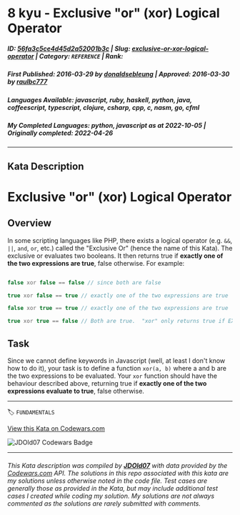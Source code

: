 # 8 kyu - Exclusive "or" (xor) Logical Operator

##### **ID**: [56fa3c5ce4d45d2a52001b3c](https://www.codewars.com/kata/56fa3c5ce4d45d2a52001b3c) | **Slug**: [exclusive-or-xor-logical-operator](https://www.codewars.com/kata/56fa3c5ce4d45d2a52001b3c) | **Category**: `REFERENCE` | **Rank**: <span style="color:white">8 kyu</span>

##### **First Published**: 2016-03-29 ***by*** [donaldsebleung](https://www.codewars.com/users/donaldsebleung) | **Approved**: 2016-03-30 ***by*** [raulbc777](https://www.codewars.com/users/raulbc777)

##### **Languages Available**: javascript, ruby, haskell, python, java, coffeescript, typescript, clojure, csharp, cpp, c, nasm, go, cfml

##### **My Completed Languages**: python, javascript ***as at*** 2022-10-05 | **Originally completed**: 2022-04-26

---

## Kata Description


# Exclusive "or" (xor) Logical Operator



## Overview



In some scripting languages like PHP, there exists a logical operator (e.g. ```&&```, ```||```, ```and```, ```or```, etc.) called the "Exclusive Or" (hence the name of this Kata).  The exclusive or evaluates two booleans.  It then returns true if **exactly one of the two expressions are true**, false otherwise.  For example:





```php

false xor false == false // since both are false

true xor false == true // exactly one of the two expressions are true

false xor true == true // exactly one of the two expressions are true

true xor true == false // Both are true.  "xor" only returns true if EXACTLY one of the two expressions evaluate to true.

```



## Task



Since we cannot define keywords in Javascript (well, at least I don't know how to do it), your task is to define a function ```xor(a, b)``` where a and b are the two expressions to be evaluated.  Your ```xor``` function should have the behaviour described above, returning true if **exactly one of the two expressions evaluate to true**, false otherwise.



---


🏷 `FUNDAMENTALS`


[View this Kata on Codewars.com](https://www.codewars.com/kata/56fa3c5ce4d45d2a52001b3c)

![](https://www.codewars.com/users/jdold07/badges/large "JDOld07 Codewars Badge")

---

###### *This Kata description was compiled by [**JDOld07**](https://tpstech.dev) with data provided by the [Codewars.com](https://www.codewars.com) API.  The solutions in this repo associated with this kata are my solutions unless otherwise noted in the code file.  Test cases are generally those as provided in the Kata, but may include additional test cases I created while coding my solution.  My solutions are not always commented as the solutions are rarely submitted with comments.*
